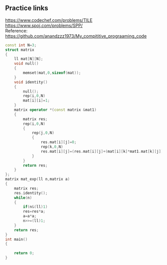 ## Practice links
https://www.codechef.com/problems/TILE  
https://www.spoj.com/problems/SPP/  
Reference: https://github.com/anandzzz1973/My_compititive_prograaming_code  

```c++
const int N=3;
struct matrix
{
    ll mat[N][N];
    void null()
    {
        memset(mat,0,sizeof(mat));
    }
    void identity()
    {
        null();
        rep(i,0,N)
        mat[i][i]=1;
    }
    matrix operator *(const matrix &mat1)
    {
        matrix res;
        rep(i,0,N)
        {
            rep(j,0,N)
            {
                res.mat[i][j]=0;
                rep(k,0,N)
                res.mat[i][j]=(res.mat[i][j]+(mat[i][k]*mat1.mat[k][j])%mod)%mod;
            }
        }
        return res;
    }
};
matrix mat_exp(ll n,matrix a)
{
    matrix res;
    res.identity();
    while(n)
    {
        if(n&(ll)1)
        res=res*a;
        a=a*a;
        n>>=(ll)1;
    }
    return res;
}
int main()
{
 
    return 0;   
}
```
